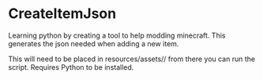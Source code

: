 # CreateItemJson
Learning python by creating a tool to help modding minecraft. This generates the json needed when adding a new item.

This will need to be placed in resources/assets/<your mod id>/ from there you can run the script. Requires Python to be installed.
